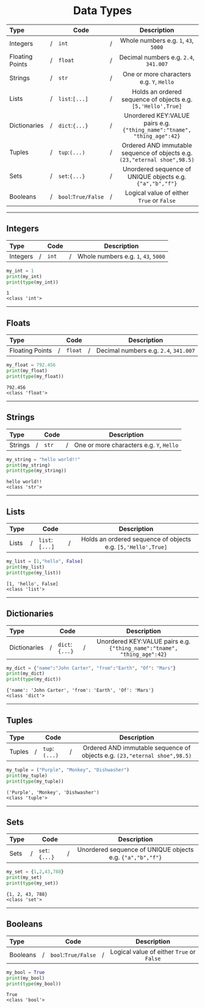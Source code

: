 # <div align="center">Data Types</div>

|Type||Code||Description|
|:--|---|---|---|:-:|
Integers|/|`int`|/|Whole numbers e.g. `1`, `43`, `5000`
Floating Points|/|`float`|/|Decimal numbers e.g. `2.4`, `341.007`
Strings|/|`str`|/|One or more characters e.g. `Y`, `Hello`
Lists|/|`list`:`[...]`|/|Holds an ordered sequence of objects e.g. `[5,'Hello',True]`
Dictionaries|/|`dict`:`{...}`|/|Unordered KEY:VALUE pairs e.g. `{"thing_name":"tname", "thing_age":42}`
Tuples|/|`tup`:`(...)`|/|Ordered AND immutable sequence of objects e.g. `(23,"eternal shoe",98.5)`
Sets|/|`set`:`{...}`|/|Unordered sequence of UNIQUE objects e.g. `{"a","b","f"}`
Booleans|/|`bool`:`True/False`|/|Logical value of either `True` or `False`



***

## Integers

|Type||Code||Description|
|:--|---|---|---|:-:|
Integers|/|`int`|/|Whole numbers e.g. `1`, `43`, `5000`


```python
my_int = 1
print(my_int)
print(type(my_int))
```

    1
    <class 'int'>



***

## Floats
|Type||Code||Description|
|:--|---|---|---|:-:|
Floating Points|/|`float`|/|Decimal numbers e.g. `2.4`, `341.007`


```python
my_float = 792.456
print(my_float)
print(type(my_float))
```

    792.456
    <class 'float'>



***

## Strings
|Type||Code||Description|
|:--|---|---|---|:-:|
Strings|/|`str`|/|One or more characters e.g. `Y`, `Hello`



```python
my_string = "hello world!!"
print(my_string)
print(type(my_string))
```

    hello world!!
    <class 'str'>



***

## Lists
|Type||Code||Description|
|:--|---|---|---|:-:|
Lists|/|`list`:`[...]`|/|Holds an ordered sequence of objects e.g. `[5,'Hello',True]`



```python
my_list = [1,"hello", False]
print(my_list)
print(type(my_list))
```

    [1, 'hello', False]
    <class 'list'>


***
## Dictionaries
|Type||Code||Description|
|:--|---|---|---|:-:|
Dictionaries|/|`dict`:`{...}`|/|Unordered KEY:VALUE pairs e.g. `{"thing_name":"tname", "thing_age":42}`



```python
my_dict = {"name":"John Carter", "from":"Earth", "Of": "Mars"}
print(my_dict)
print(type(my_dict))
```

    {'name': 'John Carter', 'from': 'Earth', 'Of': 'Mars'}
    <class 'dict'>



***

## Tuples
|Type||Code||Description|
|:--|---|---|---|:-:|
Tuples|/|`tup`:`(...)`|/|Ordered AND immutable sequence of objects e.g. `(23,"eternal shoe",98.5)`



```python
my_tuple = ("Purple", "Monkey", "Dishwasher")
print(my_tuple)
print(type(my_tuple))
```

    ('Purple', 'Monkey', 'Dishwasher')
    <class 'tuple'>



***

## Sets
|Type||Code||Description|
|:--|---|---|---|:-:|
Sets|/|`set`:`{...}`|/|Unordered sequence of UNIQUE objects e.g. `{"a","b","f"}`



```python
my_set = {1,2,43,788}
print(my_set)
print(type(my_set))
```

    {1, 2, 43, 788}
    <class 'set'>



***

## Booleans
|Type||Code||Description|
|:--|---|---|---|:-:|
Booleans|/|`bool`:`True/False`|/|Logical value of either `True` or `False`



```python
my_bool = True
print(my_bool)
print(type(my_bool))
```

    True
    <class 'bool'>

